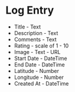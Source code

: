 # Log Entry

- Title - Text
- Description - Text
- Comments - Text
- Rating - scale of 1 - 10
- Image - Text - URL
- Start Date - DateTime
- End Date - DateTime
- Latitude - Number
- Longitude - Number
- Created At - DateTime
